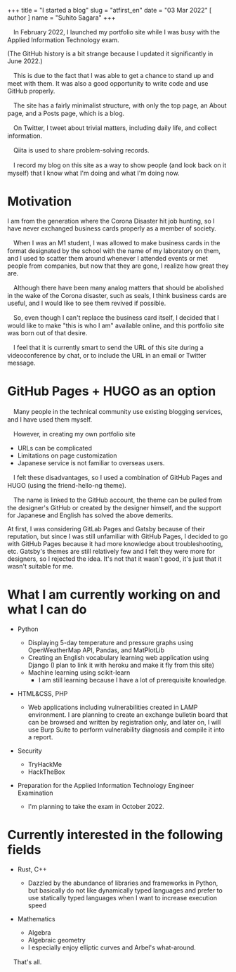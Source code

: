 +++
title = "I started a blog"
slug = "atfirst_en"
date = "03 Mar 2022"
[ author ]
name = "Suhito Sagara"
+++

　In February 2022, I launched my portfolio site while I was busy with the Applied Information Technology exam.

(The GitHub history is a bit strange because I updated it significantly in June 2022.)

　This is due to the fact that I was able to get a chance to stand up and meet with them. It was also a good opportunity to write code and use GitHub properly.

　The site has a fairly minimalist structure, with only the top page, an About page, and a Posts page, which is a blog.

　On Twitter, I tweet about trivial matters, including daily life, and collect information.

　Qiita is used to share problem-solving records.

　I record my blog on this site as a way to show people (and look back on it myself) that I know what I'm doing and what I'm doing now.

# Motivation
I am from the generation where the Corona Disaster hit job hunting, so I have never exchanged business cards properly as a member of society.

　When I was an M1 student, I was allowed to make business cards in the format designated by the school with the name of my laboratory on them, and I used to scatter them around whenever I attended events or met people from companies, but now that they are gone, I realize how great they are.

　Although there have been many analog matters that should be abolished in the wake of the Corona disaster, such as seals, I think business cards are useful, and I would like to see them revived if possible.

　So, even though I can't replace the business card itself, I decided that I would like to make "this is who I am" available online, and this portfolio site was born out of that desire.

　I feel that it is currently smart to send the URL of this site during a videoconference by chat, or to include the URL in an email or Twitter message.

# GitHub Pages + HUGO as an option
　Many people in the technical community use existing blogging services, and I have used them myself.

　However, in creating my own portfolio site

* URLs can be complicated
* Limitations on page customization
* Japanese service is not familiar to overseas users.

　I felt these disadvantages, so I used a combination of GitHub Pages and HUGO (using the friend-hello-ng theme).

　The name is linked to the GitHub account, the theme can be pulled from the designer's GitHub or created by the designer himself, and the support for Japanese and English has solved the above demerits.

At first, I was considering GitLab Pages and Gatsby because of their reputation, but since I was still unfamiliar with GitHub Pages, I decided to go with GitHub Pages because it had more knowledge about troubleshooting, etc. Gatsby's themes are still relatively few and I felt they were more for designers, so I rejected the idea. It's not that it wasn't good, it's just that it wasn't suitable for me.

# What I am currently working on and what I can do
* Python
  * Displaying 5-day temperature and pressure graphs using OpenWeatherMap API, Pandas, and MatPlotLib
  * Creating an English vocabulary learning web application using Django (I plan to link it with heroku and make it fly from this site)
  * Machine learning using scikit-learn
    * I am still learning because I have a lot of prerequisite knowledge.

* HTML&CSS, PHP
  * Web applications including vulnerabilities created in LAMP environment. I are planning to create an exchange bulletin board that can be browsed and written by registration only, and later on, I will use Burp Suite to perform vulnerability diagnosis and compile it into a report.

* Security
  * TryHackMe
  * HackTheBox

* Preparation for the Applied Information Technology Engineer Examination
  * I'm planning to take the exam in October 2022.

# Currently interested in the following fields
* Rust, C++
  * Dazzled by the abundance of libraries and frameworks in Python, but basically do not like dynamically typed languages and prefer to use statically typed languages when I want to increase execution speed

* Mathematics
  * Algebra
  * Algebraic geometry
  * I especially enjoy elliptic curves and Arbel's what-around.

　That's all.
